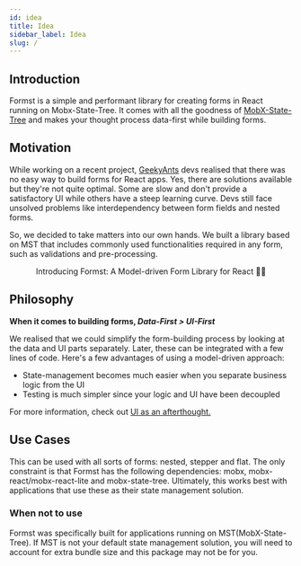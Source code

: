 ```yaml
---
id: idea
title: Idea
sidebar_label: Idea
slug: /
---
```


## Introduction

Formst is a simple and performant library for creating forms in React running on Mobx-State-Tree. It comes with all the goodness of [MobX-State-Tree](https://mobx-state-tree.js.org/) and makes your thought process data-first while building forms.

## Motivation

While working on a recent project, [GeekyAnts](https://geekyants.com) devs realised that there was no easy way to build forms for React apps. Yes, there are solutions available but they're not quite optimal. Some are slow and don't provide a satisfactory UI while others have a steep learning curve. Devs still face unsolved problems like interdependency between form fields and nested forms.

So, we decided to take matters into our own hands. We built a library based on MST that includes commonly used functionalities required in any form, such as validations and pre-processing.

<p align="center" style={{fontWeight:700}}>Introducing Formst: A Model-driven Form Library for React 🙌🏼</p>

## Philosophy

**When it comes to building forms, _Data-First > UI-First_**

We realised that we could simplify the form-building process by looking at the data and UI parts separately. Later, these can be integrated with a few lines of code. Here's a few advantages of using a model-driven approach:

- State-management becomes much easier when you separate business logic from the UI
- Testing is much simpler since your logic and UI have been decoupled

For more information, check out [UI as an afterthought.](https://medium.com/@mweststrate/ui-as-an-afterthought-26e5d2bb24d6)

## Use Cases

This can be used with all sorts of forms: nested, stepper and flat. The only constraint is that Formst has the following dependencies: mobx, mobx-react/mobx-react-lite and mobx-state-tree. Ultimately, this works best with applications that use these as their state management solution.

### When not to use

Formst was specifically built for applications running on MST(MobX-State-Tree). If MST is not your default state management solution, you will need to account for extra bundle size and this package may not be for you.
